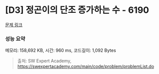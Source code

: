 # [D3] 정곤이의 단조 증가하는 수 - 6190 

[문제 링크](https://swexpertacademy.com/main/code/problem/problemDetail.do?contestProbId=AWcPjEuKAFgDFAU4) 

### 성능 요약

메모리: 158,692 KB, 시간: 960 ms, 코드길이: 1,092 Bytes



> 출처: SW Expert Academy, https://swexpertacademy.com/main/code/problem/problemList.do
